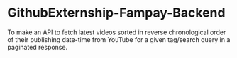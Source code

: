# GithubExternship-Fampay-Backend
To make an API to fetch latest videos sorted in reverse chronological order of their publishing date-time from YouTube for a given tag/search query in a paginated response.
